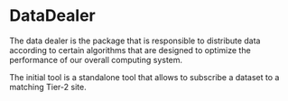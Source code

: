 # DataDealer

The data dealer is the package that is responsible to distribute data according to certain algorithms that are designed to optimize the performance of our overall computing system.

The initial tool is a standalone tool that allows to subscribe a dataset to a matching Tier-2 site.